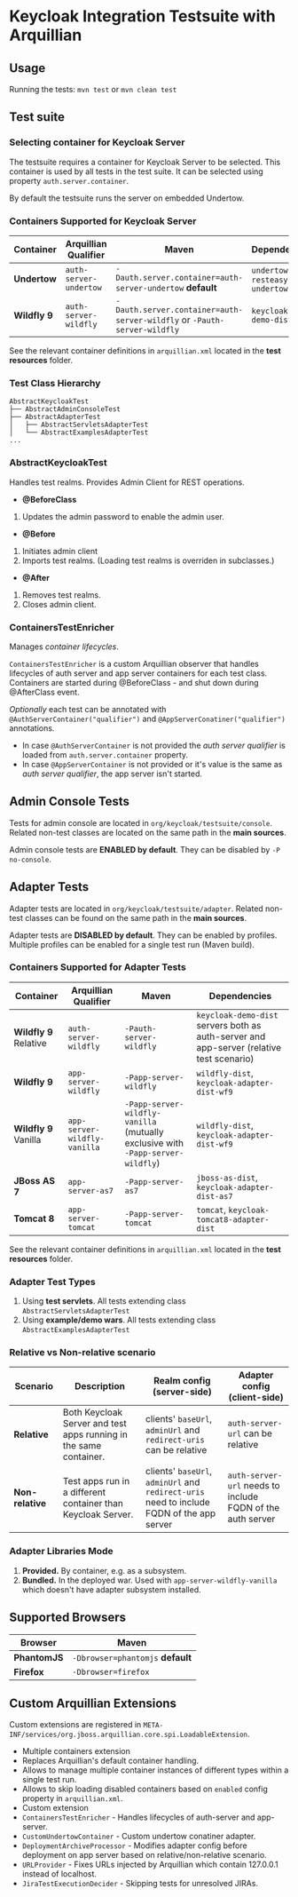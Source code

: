 # Keycloak Integration Testsuite with Arquillian

## Usage

Running the tests: `mvn test` or `mvn clean test`

## Test suite

### Selecting container for Keycloak Server

The testsuite requires a container for Keycloak Server to be selected.
This container is used by all tests in the test suite.
It can be selected using property `auth.server.container`.

By default the testsuite runs the server on embedded Undertow.

### Containers Supported for Keycloak Server

| Container | Arquillian Qualifier | Maven | Dependencies |
| --- | --- | --- | --- |
| **Undertow** | `auth-server-undertow` | `-Dauth.server.container=auth-server-undertow` **default** | `undertow-core`, `resteasy-undertow` |
| **Wildfly 9** | `auth-server-wildfly` | `-Dauth.server.container=auth-server-wildfly` or `-Pauth-server-wildfly` | `keycloak-demo-dist` |

See the relevant container definitions in `arquillian.xml` located in the **test resources** folder.

### Test Class Hierarchy
```
AbstractKeycloakTest
├── AbstractAdminConsoleTest
├── AbstractAdapterTest
│   ├── AbstractServletsAdapterTest
│   └── AbstractExamplesAdapterTest
...
```

### AbstractKeycloakTest

Handles test realms. Provides Admin Client for REST operations.

* **@BeforeClass**
 1. Updates the admin password to enable the admin user.
* **@Before**
 1. Initiates admin client
 2. Imports test realms. (Loading test realms is overriden in subclasses.)
* **@After**
 1. Removes test realms.
 2. Closes admin client.

### ContainersTestEnricher

Manages *container lifecycles*.

`ContainersTestEnricher` is a custom Arquillian observer that handles lifecycles of auth server and app server containers for each test class.
Containers are started during @BeforeClass - and shut down during @AfterClass event.

*Optionally* each test can be annotated with `@AuthServerContainer("qualifier")` and `@AppServerConatiner("qualifier")` annotations.

* In case `@AuthServerContainer` is not provided the *auth server qualifier* is loaded from `auth.server.container` property.
* In case `@AppServerContainer` is not provided or it's value is the same as *auth server qualifier*, the app server isn't started.

## Admin Console Tests

Tests for admin console are located in `org/keycloak/testsuite/console`.
Related non-test classes are located on the same path in the **main sources**.

Admin console tests are **ENABLED by default**. They can be disabled by `-P no-console`.


## Adapter Tests

Adapter tests are located in `org/keycloak/testsuite/adapter`.
Related non-test classes can be found on the same path in the **main sources**.

Adapter tests are **DISABLED by default**. They can be enabled by profiles.
Multiple profiles can be enabled for a single test run (Maven build).

### Containers Supported for Adapter Tests

| Container | Arquillian Qualifier | Maven | Dependencies |
| --- | --- | --- | --- |
| **Wildfly 9** Relative | `auth-server-wildfly` | `-Pauth-server-wildfly` | `keycloak-demo-dist` servers both as auth-server and app-server (relative test scenario) |
| **Wildfly 9** | `app-server-wildfly` | `-Papp-server-wildfly` | `wildfly-dist`, `keycloak-adapter-dist-wf9` |
| **Wildfly 9** Vanilla | `app-server-wildfly-vanilla` | `-Papp-server-wildfly-vanilla` (mutually exclusive with `-Papp-server-wildfly`) | `wildfly-dist`, `keycloak-adapter-dist-wf9` |
| **JBoss AS 7** | `app-server-as7` | `-Papp-server-as7` | `jboss-as-dist`, `keycloak-adapter-dist-as7` |
| **Tomcat 8** | `app-server-tomcat` | `-Papp-server-tomcat` | `tomcat`, `keycloak-tomcat8-adapter-dist` |

See the relevant container definitions in `arquillian.xml` located in the **test resources** folder.

### Adapter Test Types

1. Using **test servlets**. All tests extending class `AbstractServletsAdapterTest`
2. Using **example/demo wars**. All tests extending class `AbstractExamplesAdapterTest`

### Relative vs Non-relative scenario

| Scenario | Description | Realm config (server-side) | Adapter config (client-side) |
| --- | --- | --- | --- |
| **Relative** | Both Keycloak Server and test apps running in the same container. | clients' `baseUrl`, `adminUrl` and `redirect-uris` can be relative | `auth-server-url` can be relative |
| **Non-relative** | Test apps run in a different container than Keycloak Server. | clients' `baseUrl`, `adminUrl` and `redirect-uris` need to include FQDN of the app server | `auth-server-url` needs to include FQDN of the auth server|

### Adapter Libraries Mode

1. **Provided.** By container, e.g. as a subsystem.
2. **Bundled.** In the deployed war. Used with `app-server-wildfly-vanilla` which doesn't have adapter subsystem installed.


## Supported Browsers

| Browser | Maven |
| --- | --- | 
| **PhantomJS** | `-Dbrowser=phantomjs` **default** |
| **Firefox** | `-Dbrowser=firefox` |


## Custom Arquillian Extensions

Custom extensions are registered in `META-INF/services/org.jboss.arquillian.core.spi.LoadableExtension`.

* Multiple containers extension
 * Replaces Arquillian's default container handling.
 * Allows to manage multiple container instances of different types within a single test run.
 * Allows to skip loading disabled containers based on `enabled` config property in `arquillian.xml`.
* Custom extension
 * `ContainersTestEnricher` - Handles lifecycles of auth-server and app-server.
 * `CustomUndertowContainer` - Custom undertow conatiner adapter.
 * `DeploymentArchiveProcessor` - Modifies adapter config before deployment on app server based on relative/non-relative scenario.
 * `URLProvider` - Fixes URLs injected by Arquillian which contain 127.0.0.1 instead of localhost.
 * `JiraTestExecutionDecider` - Skipping tests for unresolved JIRAs.

